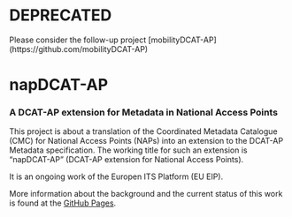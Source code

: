 <h1> DEPRECATED </h1>
Please consider the follow-up project [mobilityDCAT-AP](https://github.com/mobilityDCAT-AP)


# napDCAT-AP
### A DCAT-AP extension for Metadata in National Access Points

This project is about a translation of the Coordinated Metadata Catalogue (CMC) for National Access Points (NAPs) into an extension to the DCAT-AP Metadata specification. The working title for such an extension is “napDCAT-AP” (DCAT-AP extension for National Access Points). 

It is an ongoing work of the Europen ITS Platform (EU EIP).

More information about the background and the current status of this work is found at the [GitHub Pages](https://eueip.github.io/napDCAT-AP/).
